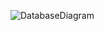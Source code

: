 ![DatabaseDiagram](https://user-images.githubusercontent.com/70198472/120039227-d623ba80-c004-11eb-9490-82a8d7ed3c85.jpg)
